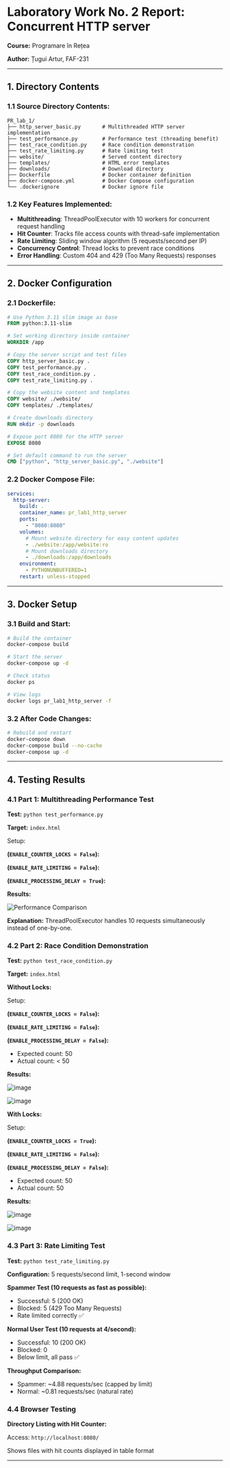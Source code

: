 # Laboratory Work No. 2 Report: Concurrent HTTP server

**Course:** Programare în Rețea

**Author:** Țugui Artur, FAF-231

---

## 1. Directory Contents

### 1.1 Source Directory Contents:

```
PR_lab_1/
├── http_server_basic.py       # Multithreaded HTTP server implementation
├── test_performance.py        # Performance test (threading benefit)
├── test_race_condition.py     # Race condition demonstration
├── test_rate_limiting.py      # Rate limiting test
├── website/                   # Served content directory
├── templates/                 # HTML error templates
├── downloads/                 # Download directory
├── Dockerfile                 # Docker container definition
├── docker-compose.yml         # Docker Compose configuration
└── .dockerignore              # Docker ignore file
```

### 1.2 Key Features Implemented:

- **Multithreading**: ThreadPoolExecutor with 10 workers for concurrent request handling
- **Hit Counter**: Tracks file access counts with thread-safe implementation
- **Rate Limiting**: Sliding window algorithm (5 requests/second per IP)
- **Concurrency Control**: Thread locks to prevent race conditions
- **Error Handling**: Custom 404 and 429 (Too Many Requests) responses

---

## 2. Docker Configuration

### 2.1 Dockerfile:

```dockerfile
# Use Python 3.11 slim image as base
FROM python:3.11-slim

# Set working directory inside container
WORKDIR /app

# Copy the server script and test files
COPY http_server_basic.py .
COPY test_performance.py .
COPY test_race_condition.py .
COPY test_rate_limiting.py .

# Copy the website content and templates
COPY website/ ./website/
COPY templates/ ./templates/

# Create downloads directory
RUN mkdir -p downloads

# Expose port 8080 for the HTTP server
EXPOSE 8080

# Set default command to run the server
CMD ["python", "http_server_basic.py", "./website"]
```

### 2.2 Docker Compose File:

```yaml
services:
  http-server:
    build: .
    container_name: pr_lab1_http_server
    ports:
      - "8080:8080"
    volumes:
      # Mount website directory for easy content updates
      - ./website:/app/website:ro
      # Mount downloads directory
      - ./downloads:/app/downloads
    environment:
      - PYTHONUNBUFFERED=1
    restart: unless-stopped
```

---

## 3. Docker Setup

### 3.1 Build and Start:

```bash
# Build the container
docker-compose build

# Start the server
docker-compose up -d

# Check status
docker ps

# View logs
docker logs pr_lab1_http_server -f
```

### 3.2 After Code Changes:

```bash
# Rebuild and restart
docker-compose down
docker-compose build --no-cache
docker-compose up -d
```

---

## 4. Testing Results

### 4.1 Part 1: Multithreading Performance Test

**Test:** `python test_performance.py`

**Target:** `index.html`

Setup:

**(`ENABLE_COUNTER_LOCKS = False`):**

**(`ENABLE_RATE_LIMITING = False`):**

**(`ENABLE_PROCESSING_DELAY = True`):**

**Results:**

![Performance Comparison](lab_report_images/time_comparison.png)

**Explanation:** ThreadPoolExecutor handles 10 requests simultaneously instead of one-by-one.

### 4.2 Part 2: Race Condition Demonstration

**Test:** `python test_race_condition.py`

**Target:** `index.html`

**Without Locks:**

Setup:

**(`ENABLE_COUNTER_LOCKS = False`):**

**(`ENABLE_RATE_LIMITING = False`):**

**(`ENABLE_PROCESSING_DELAY = False`):**

- Expected count: 50
- Actual count: < 50

**Results:**

![image](lab_report_images/race_condition.png)

![image](lab_report_images/race_condition_2.png)

**With Locks:**

Setup:

**(`ENABLE_COUNTER_LOCKS = True`):**

**(`ENABLE_RATE_LIMITING = False`):**

**(`ENABLE_PROCESSING_DELAY = False`):**

- Expected count: 50
- Actual count: 50

**Results:**

![image](lab_report_images/no_race_condition.png)

![image](lab_report_images/no_race_condition_2.png)

### 4.3 Part 3: Rate Limiting Test

**Test:** `python test_rate_limiting.py`

**Configuration:** 5 requests/second limit, 1-second window

**Spammer Test (10 requests as fast as possible):**

- Successful: 5 (200 OK)
- Blocked: 5 (429 Too Many Requests)
- Rate limited correctly ✅

**Normal User Test (10 requests at 4/second):**

- Successful: 10 (200 OK)
- Blocked: 0
- Below limit, all pass ✅

**Throughput Comparison:**

- Spammer: ~4.88 requests/sec (capped by limit)
- Normal: ~0.81 requests/sec (natural rate)

### 4.4 Browser Testing

**Directory Listing with Hit Counter:**

Access: `http://localhost:8080/`

Shows files with hit counts displayed in table format

---
